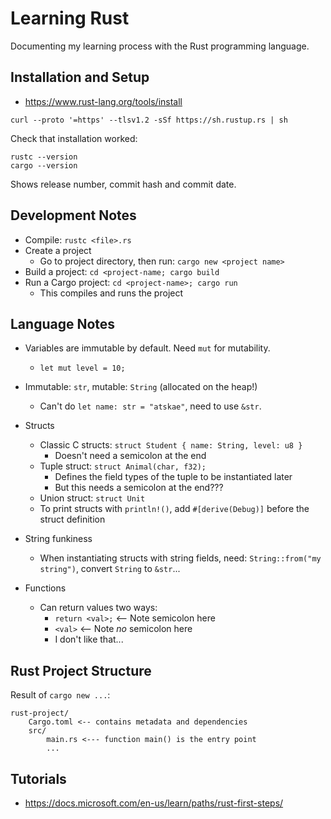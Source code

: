 # Learning Rust
Documenting my learning process with the Rust programming language.

## Installation and Setup
* https://www.rust-lang.org/tools/install
```
curl --proto '=https' --tlsv1.2 -sSf https://sh.rustup.rs | sh
```
Check that installation worked:
```
rustc --version
cargo --version
```
Shows release number, commit hash and commit date.

## Development Notes
* Compile: `rustc <file>.rs`
* Create a project
    * Go to project directory, then run: `cargo new <project name>`
* Build a project: `cd <project-name; cargo build`
* Run a Cargo project: `cd <project-name>; cargo run`
    * This compiles and runs the project


## Language Notes
* Variables are immutable by default. Need `mut` for mutability.
    * `let mut level = 10;`
* Immutable: `str`, mutable: `String` (allocated on the heap!)
    * Can't do `let name: str = "atskae"`, need to use `&str`.

* Structs
    * Classic C structs: `struct Student { name: String, level: u8 }`
        * Doesn't need a semicolon at the end
    * Tuple struct: `struct Animal(char, f32);`
        * Defines the field types of the tuple to be instantiated later
        * But this needs a semicolon at the end???
    * Union struct: `struct Unit`
    * To print structs with `println!()`, add `#[derive(Debug)]` before the struct definition

* String funkiness
    * When instantiating structs with string fields, need: `String::from("my string")`, convert `String` to `&str`...

* Functions
    * Can return values two ways:
        * `return <val>;` <-- Note semicolon here
        * `<val>` <-- Note *no* semicolon here
        * I don't like that...

## Rust Project Structure
Result of `cargo new ...`:
```
rust-project/
    Cargo.toml <-- contains metadata and dependencies
    src/
        main.rs <--- function main() is the entry point
        ...
```

## Tutorials 
* https://docs.microsoft.com/en-us/learn/paths/rust-first-steps/

